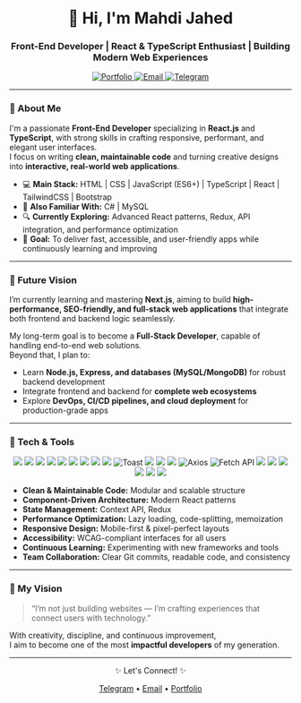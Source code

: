 <h1 align="center">👋 Hi, I'm Mahdi Jahed</h1>
<h3 align="center">Front-End Developer | React & TypeScript Enthusiast | Building Modern Web Experiences</h3>

<p align="center">
  <a href="https://personal-portfolio-mocha-eta-77.vercel.app/">
    <img src="https://img.shields.io/badge/Portfolio-Personal%20Website-blue?style=for-the-badge" alt="Portfolio"/>
  </a>
  <a href="mailto:mahdijahed56@gmail.com">
    <img src="https://img.shields.io/badge/Email-mahdijahed56@gmail.com-red?style=for-the-badge" alt="Email"/>
  </a>
  <a href="https://t.me/Eng_IT_FrontD">
    <img src="https://img.shields.io/badge/Telegram-Mahdi%20Jahed-1CA9E9?style=for-the-badge&logo=telegram" alt="Telegram"/>
  </a>
</p>

---

### 🚀 About Me
I'm a passionate **Front-End Developer** specializing in **React.js** and **TypeScript**, with strong skills in crafting responsive, performant, and elegant user interfaces.  
I focus on writing **clean, maintainable code** and turning creative designs into **interactive, real-world web applications**.

- 💻 **Main Stack:** HTML | CSS | JavaScript (ES6+) | TypeScript | React | TailwindCSS | Bootstrap  
- 🧠 **Also Familiar With:** C# | MySQL  
- 🔍 **Currently Exploring:** Advanced React patterns, Redux, API integration, and performance optimization  
- 🎯 **Goal:** To deliver fast, accessible, and user-friendly apps while continuously learning and improving

---

### 🌱 Future Vision
I’m currently learning and mastering **Next.js**, aiming to build **high-performance, SEO-friendly, and full-stack web applications** that integrate both frontend and backend logic seamlessly.  

My long-term goal is to become a **Full-Stack Developer**, capable of handling end-to-end web solutions.  
Beyond that, I plan to:  
- Learn **Node.js, Express, and databases (MySQL/MongoDB)** for robust backend development  
- Integrate frontend and backend for **complete web ecosystems**  
- Explore **DevOps, CI/CD pipelines, and cloud deployment** for production-grade apps  

---

### 🧰 Tech & Tools
<p align="center">
  <!-- Frontend Core -->
  <img src="https://img.shields.io/badge/HTML5-E34F26?style=for-the-badge&logo=html5&logoColor=white"/>
  <img src="https://img.shields.io/badge/CSS3-1572B6?style=for-the-badge&logo=css3&logoColor=white"/>
  <img src="https://img.shields.io/badge/JavaScript-F7DF1E?style=for-the-badge&logo=javascript&logoColor=black"/>
  <img src="https://img.shields.io/badge/TypeScript-007ACC?style=for-the-badge&logo=typescript&logoColor=white"/>

  <!-- Frontend Frameworks -->
  <img src="https://img.shields.io/badge/React-20232A?style=for-the-badge&logo=react&logoColor=61DAFB"/>
  <img src="https://img.shields.io/badge/Next.js-000000?style=for-the-badge&logo=nextdotjs&logoColor=white"/>

  <!-- Styling -->
  <img src="https://img.shields.io/badge/TailwindCSS-38B2AC?style=for-the-badge&logo=tailwind-css&logoColor=white"/>
  <img src="https://img.shields.io/badge/Bootstrap-563D7C?style=for-the-badge&logo=bootstrap&logoColor=white"/>
  <img src="https://img.shields.io/badge/Framer Motion-0055FF?style=for-the-badge&logo=framer&logoColor=white"/>
  <img src="https://img.shields.io/badge/React%20Toastify-FF6F61?style=for-the-badge&logo=react&logoColor=white" alt="Toast"/>


  <!-- State & Data -->
  <img src="https://img.shields.io/badge/Redux-764ABC?style=for-the-badge&logo=redux&logoColor=white"/>
  <img src="https://img.shields.io/badge/React Hook Form-EC5990?style=for-the-badge&logo=reacthookform&logoColor=white"/>
  <img src="https://img.shields.io/badge/Yup-8A2BE2?style=for-the-badge&logoColor=white"/>

   <!-- API Handling -->
  <img src="https://img.shields.io/badge/Axios-5A29E4?style=for-the-badge&logo=axios&logoColor=white" alt="Axios"/>
  <img src="https://img.shields.io/badge/Fetch_API-007ACC?style=for-the-badge&logo=fetch&logoColor=white" alt="Fetch API"/>

  <!-- Tools -->
  <img src="https://img.shields.io/badge/Git-F05032?style=for-the-badge&logo=git&logoColor=white"/>
  <img src="https://img.shields.io/badge/GitHub-181717?style=for-the-badge&logo=github&logoColor=white"/>
  <img src="https://img.shields.io/badge/Vite-646CFF?style=for-the-badge&logo=vite&logoColor=FFD62E"/>
  <img src="https://img.shields.io/badge/VS Code-0078D7?style=for-the-badge&logo=visualstudiocode&logoColor=white"/>

  <!-- Other Skills -->
  
  <img src="https://img.shields.io/badge/C Sharp-239120?style=for-the-badge&logo=c-sharp&logoColor=white"/>
  <img src="https://img.shields.io/badge/MySQL-4479A1?style=for-the-badge&logo=mysql&logoColor=white"/>
</p>



- **Clean & Maintainable Code:** Modular and scalable structure  
- **Component-Driven Architecture:** Modern React patterns  
- **State Management:** Context API, Redux  
- **Performance Optimization:** Lazy loading, code-splitting, memoization  
- **Responsive Design:** Mobile-first & pixel-perfect layouts  
- **Accessibility:** WCAG-compliant interfaces for all users  
- **Continuous Learning:** Experimenting with new frameworks and tools  
- **Team Collaboration:** Clear Git commits, readable code, and consistency  

---



### 🧭 My Vision
> “I’m not just building websites — I’m crafting experiences that connect users with technology.”

With creativity, discipline, and continuous improvement,  
I aim to become one of the most **impactful developers** of my generation.

---

<p align="center">✨ Let's Connect! ✨</p>
<p align="center">
  <a href="https://t.me/Eng_IT_FrontD">Telegram</a> • 
  <a href="mailto:mahdijahed56@gmail.com">Email</a> • 
  <a href="https://personal-portfolio-mocha-eta-77.vercel.app/">Portfolio</a>
</p>
